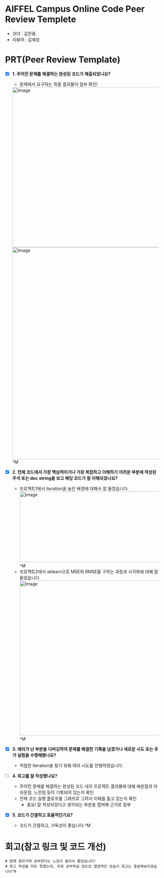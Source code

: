 # AIFFEL Campus Online Code Peer Review Templete
- 코더 : 김찬웅.
- 리뷰어 : 김재성


# PRT(Peer Review Template)
- [x]  **1. 주어진 문제를 해결하는 완성된 코드가 제출되었나요?**
    - 문제에서 요구하는 최종 결과물이 첨부 확인!
    <img width="741" height="524" alt="Image" src="https://github.com/user-attachments/assets/d992cd9f-dc60-4741-b690-2a90acb85172" />
    <img width="967" height="695" alt="Image" src="https://github.com/user-attachments/assets/61ebd41d-7f1b-44d2-a66b-b75e49050c3d" />
    ^M
- [x]  **2. 전체 코드에서 가장 핵심적이거나 가장 복잡하고 이해하기 어려운 부분에 작성된 
주석 또는 doc string을 보고 해당 코드가 잘 이해되었나요?**
    - 프로젝트1에서 iteration을 늘린 배경에 대해서 잘 들었습니다.
<img width="507" height="232" alt="Image" src="https://github.com/user-attachments/assets/78a6e8ff-d673-4f99-8af0-2462d78b4547" />^M
    - 프로젝트2에서 sklearn으로  MSE와 RMSE를 구하는 과정과 시각화에 대해  잘 들었습니다.
<img width="694" height="507" alt="Image" src="https://github.com/user-attachments/assets/f6b547b9-70c5-48ce-84ca-4525ca3c706d" />^M
        
        
- [x]  **3. 에러가 난 부분을 디버깅하여 문제를 해결한 기록을 남겼거나
새로운 시도 또는 추가 실험을 수행해봤나요?**
    - 적절한 Iteration을 찾기 위해 여러 시도를 진행하였습니다.
        
- [ ]  **4. 회고를 잘 작성했나요?**
    - 주어진 문제를 해결하는 완성된 코드 내지 프로젝트 결과물에 대해
    배운점과 아쉬운점, 느낀점 등이 기록되어 있는지 확인
    - 전체 코드 실행 플로우를 그래프로 그려서 이해를 돕고 있는지 확인
        - 중요! 잘 작성되었다고 생각되는 부분을 캡쳐해 근거로 첨부
        
- [x]  **5. 코드가 간결하고 효율적인가요?**
    - 코드가 간결하고, 가독성이 좋습니다.^M


# 회고(참고 링크 및 코드 개선)
```
# 함께 찾아가며 공부한다는 느낌이 들어서 좋았습니다!
# 회고 작성을 저도 못했는데, 따로 공부하실 정도로 열정적인 모습이 회고는 충분해보이셨습니다^M
```
